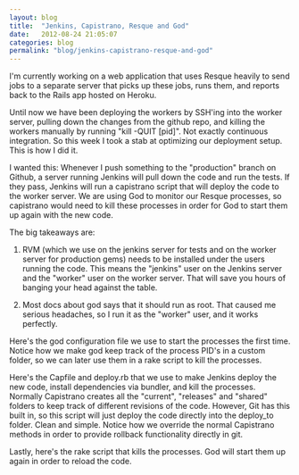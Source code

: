 ```yaml
---
layout: blog
title:  "Jenkins, Capistrano, Resque and God"
date:   2012-08-24 21:05:07
categories: blog
permalink: "blog/jenkins-capistrano-resque-and-god"
---
```


I'm currently working on a web application that uses Resque heavily to send jobs to a separate server that picks up these jobs, runs them, and reports back to the Rails app hosted on Heroku.

Until now we have been deploying the workers by SSH'ing into the worker server, pulling down the changes from the github repo, and killing the workers manually by running "kill -QUIT \[pid\]". Not exactly continuous integration. So this week I took a stab at optimizing our deployment setup. This is how I did it.

I wanted this: Whenever I push something to the "production" branch on Github, a server running Jenkins will pull down the code and run the tests. If they pass, Jenkins will run a capistrano script that will deploy the code to the worker server. We are using God to monitor our Resque processes, so capistrano would need to kill these processes in order for God to start them up again with the new code.

The big takeaways are: 

1) RVM (which we use on the jenkins server for tests and on the worker server for production gems) needs to be installed under the users running the code. This means the "jenkins" user on the Jenkins server and the "worker" user on the worker server. That will save you hours of banging your head against the table.

2) Most docs about god says that it should run as root. That caused me serious headaches, so I run it as the "worker" user, and it works perfectly.

Here's the god configuration file we use to start the processes the first time. Notice how we make god keep track of the process PID's in a custom folder, so we can later use them in a rake script to kill the processes.

<script src="https://gist.github.com/3455396.js?file=god.rb"> </script>

Here's the Capfile and deploy.rb that we use to make Jenkins deploy the new code, install dependencies via bundler, and kill the processes. Normally Capistrano creates all the "current", "releases" and "shared" folders to keep track of different revisions of the code. However, Git has this built in, so this script will just deploy the code directly into the deploy_to folder. Clean and simple. Notice how we override the normal Capistrano methods in order to provide rollback functionality directly in git.

<script src="https://gist.github.com/3455396.js?file=Capfile"> </script>

<script src="https://gist.github.com/3455396.js?file=deploy.rb"> </script>

Lastly, here's the rake script that kills the processes. God will start them up again in order to reload the code.

<script src="https://gist.github.com/3455396.js?file=Rakefile"> </script>